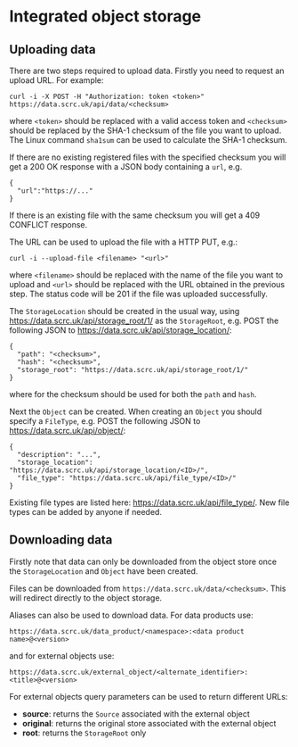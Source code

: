 # Integrated object storage

## Uploading data
There are two steps required to upload data. Firstly you need to request an upload URL. For example:
```
curl -i -X POST -H "Authorization: token <token>" https://data.scrc.uk/api/data/<checksum>
```
where `<token>` should be replaced with a valid access token and `<checksum>` should be replaced by the SHA-1 checksum of the file you want to upload. The Linux command `sha1sum` can be used to calculate the SHA-1 checksum.

If there are no
existing registered files with the specified checksum you will get a 200 OK response with a JSON body containing a `url`, e.g.
```
{
  "url":"https://..."
}
```
If there is an existing file with the same checksum you will get a 409 CONFLICT response.

The URL can be used to upload the file with a HTTP PUT, e.g.:
```
curl -i --upload-file <filename> "<url>"
```
where `<filename>` should be replaced with the name of the file you want to upload and `<url>` should be replaced with the URL obtained in the previous step. The status code will be 201 if the file was uploaded successfully.
     
The `StorageLocation` should be created in the usual way, using https://data.scrc.uk/api/storage_root/1/ as the `StorageRoot`, e.g. POST the following JSON to https://data.scrc.uk/api/storage_location/:
```
{
  "path": "<checksum>",
  "hash": "<checksum>",
  "storage_root": "https://data.scrc.uk/api/storage_root/1/"
}
```
where for the checksum should be used for both the `path` and `hash`.

Next the `Object` can be created. When creating an `Object` you should specify a `FileType`, e.g. POST the following JSON to https://data.scrc.uk/api/object/:
```
{
  "description": "...",
  "storage_location": "https://data.scrc.uk/api/storage_location/<ID>/",
  "file_type": "https://data.scrc.uk/api/file_type/<ID>/"
}
```
Existing file types are listed here: https://data.scrc.uk/api/file_type/. New file types can be added by anyone if needed.

## Downloading data
Firstly note that data can only be downloaded from the object store once the `StorageLocation` and `Object` have been created.

Files can be downloaded from `https://data.scrc.uk/data/<checksum>`. This will redirect directly to the object storage.

Aliases can also be used to download data. For data products use:
```
https://data.scrc.uk/data_product/<namespace>:<data product name>@<version>
```
and for external objects use:
```
https://data.scrc.uk/external_object/<alternate_identifier>:<title>@<version>
```
For external objects query parameters can be used to return different URLs:
* **source**: returns the `Source` associated with the external object
* **original**: returns the original store associated with the external object
* **root**: returns the `StorageRoot` only
